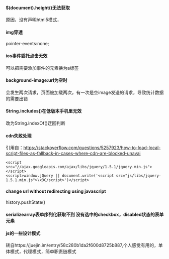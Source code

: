  #### $(document).height()无法获取  
原因，没有声明html5模式，<!DOCTYPE html>
#### img穿透
 pointer-events:none;  
#### ios事件委托点击无效
可以把需要添加事件的元素换为a标签
#### background-image:url为空时
会发生两次请求，页面被加载两次，有一次是空image发送的请求，导致统计数据的需要出错
#### String.includes()在低版本手机里无效
改为String.indexOf()迂回判断 
#### cdn失败处理
引用自：https://stackoverflow.com/questions/5257923/how-to-load-local-script-files-as-fallback-in-cases-where-cdn-are-blocked-unavai
```
<script src="//ajax.googleapis.com/ajax/libs/jquery/1.5.1/jquery.min.js"></script>
<script>window.jQuery || document.write('<script src="js/libs/jquery-1.5.1.min.js">\x3C/script>')</script>
```
#### change url without redirecting using javascript
history.pushState()
#### serializearray表单序列化获取不到 没有选中的checkbox，disabled状态的表单元素
#### js的一些设计模式
转自https://juejin.im/entry/58c280b1da2f600d8725b887,个人感觉有用的，单体模式，代理模式，简单职责链模式
